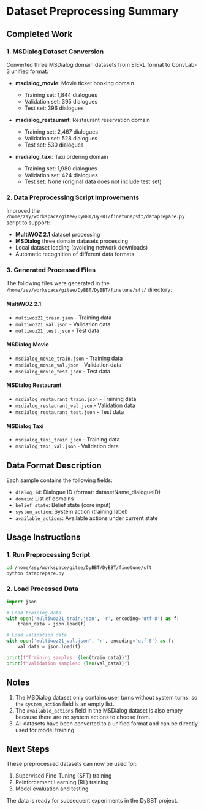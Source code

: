 # Dataset Preprocessing Summary

## Completed Work

### 1. MSDialog Dataset Conversion
Converted three MSDialog domain datasets from EIERL format to ConvLab-3 unified format:

- **msdialog_movie**: Movie ticket booking domain
  - Training set: 1,844 dialogues
  - Validation set: 395 dialogues  
  - Test set: 396 dialogues

- **msdialog_restaurant**: Restaurant reservation domain
  - Training set: 2,467 dialogues
  - Validation set: 528 dialogues
  - Test set: 530 dialogues

- **msdialog_taxi**: Taxi ordering domain
  - Training set: 1,980 dialogues
  - Validation set: 424 dialogues
  - Test set: None (original data does not include test set)

### 2. Data Preprocessing Script Improvements
Improved the `/home/zsy/workspace/gitee/DyBBT/DyBBT/finetune/sft/dataprepare.py` script to support:

- **MultiWOZ 2.1** dataset processing
- **MSDialog** three domain datasets processing
- Local dataset loading (avoiding network downloads)
- Automatic recognition of different data formats

### 3. Generated Processed Files
The following files were generated in the `/home/zsy/workspace/gitee/DyBBT/DyBBT/finetune/sft/` directory:

#### MultiWOZ 2.1
- `multiwoz21_train.json` - Training data
- `multiwoz21_val.json` - Validation data  
- `multiwoz21_test.json` - Test data

#### MSDialog Movie
- `msdialog_movie_train.json` - Training data
- `msdialog_movie_val.json` - Validation data
- `msdialog_movie_test.json` - Test data

#### MSDialog Restaurant  
- `msdialog_restaurant_train.json` - Training data
- `msdialog_restaurant_val.json` - Validation data
- `msdialog_restaurant_test.json` - Test data

#### MSDialog Taxi
- `msdialog_taxi_train.json` - Training data
- `msdialog_taxi_val.json` - Validation data

## Data Format Description

Each sample contains the following fields:

- `dialog_id`: Dialogue ID (format: datasetName_dialogueID)
- `domain`: List of domains
- `belief_state`: Belief state (core input)
- `system_action`: System action (training label)
- `available_actions`: Available actions under current state

## Usage Instructions

### 1. Run Preprocessing Script
```bash
cd /home/zsy/workspace/gitee/DyBBT/DyBBT/finetune/sft
python dataprepare.py
```

### 2. Load Processed Data
```python
import json

# Load training data
with open('multiwoz21_train.json', 'r', encoding='utf-8') as f:
    train_data = json.load(f)

# Load validation data  
with open('multiwoz21_val.json', 'r', encoding='utf-8') as f:
    val_data = json.load(f)

print(f"Training samples: {len(train_data)}")
print(f"Validation samples: {len(val_data)}")
```

## Notes

1. The MSDialog dataset only contains user turns without system turns, so the `system_action` field is an empty list.
2. The `available_actions` field in the MSDialog dataset is also empty because there are no system actions to choose from.
3. All datasets have been converted to a unified format and can be directly used for model training.

## Next Steps

These preprocessed datasets can now be used for:

1. Supervised Fine-Tuning (SFT) training
2. Reinforcement Learning (RL) training
3. Model evaluation and testing

The data is ready for subsequent experiments in the DyBBT project.